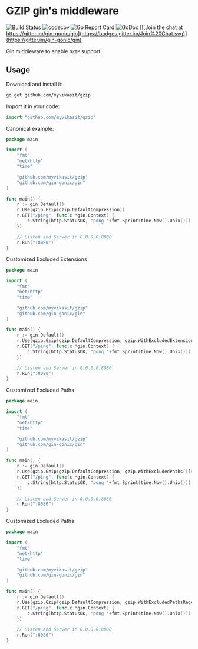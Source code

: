 # GZIP gin's middleware

[![Build Status](https://travis-ci.org/myvikasit/gzip.svg)](https://travis-ci.org/myvikasit/gzip)
[![codecov](https://codecov.io/gh/myvikasit/gzip/branch/master/graph/badge.svg)](https://codecov.io/gh/myvikasit/gzip)
[![Go Report Card](https://goreportcard.com/badge/github.com/myvikasit/gzip)](https://goreportcard.com/report/github.com/myvikasit/gzip)
[![GoDoc](https://godoc.org/github.com/myvikasit/gzip?status.svg)](https://godoc.org/github.com/myvikasit/gzip)
[![Join the chat at https://gitter.im/gin-gonic/gin](https://badges.gitter.im/Join%20Chat.svg)](https://gitter.im/gin-gonic/gin)

Gin middleware to enable `GZIP` support.

## Usage

Download and install it:

```sh
go get github.com/myvikasit/gzip
```

Import it in your code:

```go
import "github.com/myvikasit/gzip"
```

Canonical example:

```go
package main

import (
	"fmt"
	"net/http"
	"time"

	"github.com/myvikasit/gzip"
	"github.com/gin-gonic/gin"
)

func main() {
	r := gin.Default()
	r.Use(gzip.Gzip(gzip.DefaultCompression))
	r.GET("/ping", func(c *gin.Context) {
		c.String(http.StatusOK, "pong "+fmt.Sprint(time.Now().Unix()))
	})

	// Listen and Server in 0.0.0.0:8080
	r.Run(":8080")
}
```

Customized Excluded Extensions

```go
package main

import (
	"fmt"
	"net/http"
	"time"

	"github.com/myvikasit/gzip"
	"github.com/gin-gonic/gin"
)

func main() {
	r := gin.Default()
	r.Use(gzip.Gzip(gzip.DefaultCompression, gzip.WithExcludedExtensions([]string{".pdf", ".mp4"})))
	r.GET("/ping", func(c *gin.Context) {
		c.String(http.StatusOK, "pong "+fmt.Sprint(time.Now().Unix()))
	})

	// Listen and Server in 0.0.0.0:8080
	r.Run(":8080")
}
```

Customized Excluded Paths

```go
package main

import (
	"fmt"
	"net/http"
	"time"

	"github.com/myvikasit/gzip"
	"github.com/gin-gonic/gin"
)

func main() {
	r := gin.Default()
	r.Use(gzip.Gzip(gzip.DefaultCompression, gzip.WithExcludedPaths([]string{"/api/"})))
	r.GET("/ping", func(c *gin.Context) {
		c.String(http.StatusOK, "pong "+fmt.Sprint(time.Now().Unix()))
	})

	// Listen and Server in 0.0.0.0:8080
	r.Run(":8080")
}
```


Customized Excluded Paths

```go
package main

import (
	"fmt"
	"net/http"
	"time"

	"github.com/myvikasit/gzip"
	"github.com/gin-gonic/gin"
)

func main() {
	r := gin.Default()
	r.Use(gzip.Gzip(gzip.DefaultCompression, gzip.WithExcludedPathsRegexs([]string{".*"})))
	r.GET("/ping", func(c *gin.Context) {
		c.String(http.StatusOK, "pong "+fmt.Sprint(time.Now().Unix()))
	})

	// Listen and Server in 0.0.0.0:8080
	r.Run(":8080")
}
```

